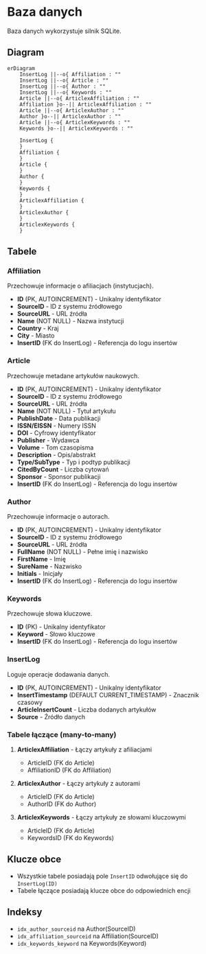 # Baza danych

Baza danych wykorzystuje silnik SQLite.

## Diagram
```mermaid
erDiagram
    InsertLog ||--o{ Affiliation : ""
    InsertLog ||--o{ Article : ""
    InsertLog ||--o{ Author : ""
    InsertLog ||--o{ Keywords : ""
    Article ||--o{ ArticlexAffiliation : ""
    Affiliation }o--|| ArticlexAffiliation : ""
    Article ||--o{ ArticlexAuthor : ""
    Author }o--|| ArticlexAuthor : ""
    Article ||--o{ ArticlexKeywords : ""
    Keywords }o--|| ArticlexKeywords : ""
    
    InsertLog {
    }
    Affiliation {
    }
    Article {
    }
    Author {
    }
    Keywords {
    }
    ArticlexAffiliation {
    }
    ArticlexAuthor {
    }
    ArticlexKeywords {
    }
```

## Tabele

### Affiliation
Przechowuje informacje o afiliacjach (instytucjach).
- **ID** (PK, AUTOINCREMENT) - Unikalny identyfikator
- **SourceID** - ID z systemu źródłowego
- **SourceURL** - URL źródła
- **Name** (NOT NULL) - Nazwa instytucji
- **Country** - Kraj
- **City** - Miasto
- **InsertID** (FK do InsertLog) - Referencja do logu insertów

### Article
Przechowuje metadane artykułów naukowych.
- **ID** (PK, AUTOINCREMENT) - Unikalny identyfikator
- **SourceID** - ID z systemu źródłowego
- **SourceURL** - URL źródła
- **Name** (NOT NULL) - Tytuł artykułu
- **PublishDate** - Data publikacji
- **ISSN/EISSN** - Numery ISSN
- **DOI** - Cyfrowy identyfikator
- **Publisher** - Wydawca
- **Volume** - Tom czasopisma
- **Description** - Opis/abstrakt
- **Type/SubType** - Typ i podtyp publikacji
- **CitedByCount** - Liczba cytowań
- **Sponsor** - Sponsor publikacji
- **InsertID** (FK do InsertLog) - Referencja do logu insertów

### Author
Przechowuje informacje o autorach.
- **ID** (PK, AUTOINCREMENT) - Unikalny identyfikator
- **SourceID** - ID z systemu źródłowego
- **SourceURL** - URL źródła
- **FullName** (NOT NULL) - Pełne imię i nazwisko
- **FirstName** - Imię
- **SureName** - Nazwisko
- **Initials** - Inicjały
- **InsertID** (FK do InsertLog) - Referencja do logu insertów

### Keywords
Przechowuje słowa kluczowe.
- **ID** (PK) - Unikalny identyfikator
- **Keyword** - Słowo kluczowe
- **InsertID** (FK do InsertLog) - Referencja do logu insertów

### InsertLog
Loguje operacje dodawania danych.
- **ID** (PK, AUTOINCREMENT) - Unikalny identyfikator
- **InsertTimestamp** (DEFAULT CURRENT_TIMESTAMP) - Znacznik czasowy
- **ArticleInsertCount** - Liczba dodanych artykułów
- **Source** - Źródło danych

### Tabele łączące (many-to-many)
1. **ArticlexAffiliation** - Łączy artykuły z afiliacjami
   - ArticleID (FK do Article)
   - AffiliationID (FK do Affiliation)

2. **ArticlexAuthor** - Łączy artykuły z autorami
   - ArticleID (FK do Article)
   - AuthorID (FK do Author)

3. **ArticlexKeywords** - Łączy artykuły ze słowami kluczowymi
   - ArticleID (FK do Article)
   - KeywordsID (FK do Keywords)

## Klucze obce
- Wszystkie tabele posiadają pole `InsertID` odwołujące się do `InsertLog(ID)`
- Tabele łączące posiadają klucze obce do odpowiednich encji

## Indeksy
- `idx_author_sourceid` na Author(SourceID)
- `idx_affiliation_sourceid` na Affiliation(SourceID)
- `idx_keywords_keyword` na Keywords(Keyword)
